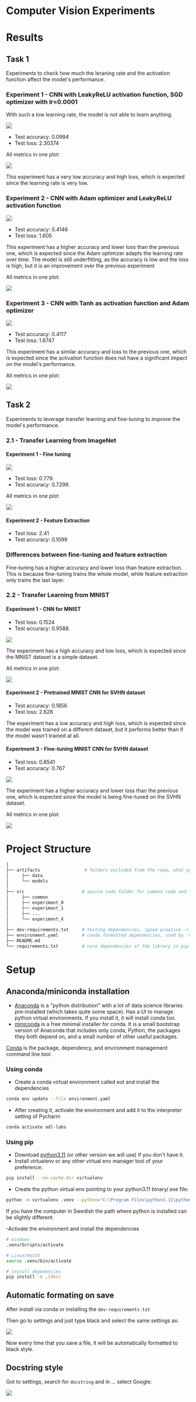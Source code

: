 # Computer Vision Experiments

# Results


## Task 1

Experiments to check how much the leraning rate and the activation function affect the model's performance.

### Experiment 1 - CNN with LeakyReLU activation function, SGD optimizer with lr=0.0001

With such a low learning rate, the model is not able to learn anything.

![](docs/img/tensorboard_custom_cnn1_sgd.png)

- Test accuracy: 0.0994
- Test loss: 2.30374

All metrics in one plot:

![](docs/plots/metrics_custom_cnn1_lr0001.png)

This experiment has a very low accuracy and high loss, which is expected since the learning rate is very low.

### Experiment 2 - CNN with Adam optimizer and LeakyReLU activation function

![](docs/img/tensorboard_custom_cnn2_adam.png)

- Test accuracy: 0.4146
- Test loss: 1.605

This experiment has a higher accuracy and lower loss than the previous one, which is expected since the Adam optimizer
 adapts the learning rate over time. The model is still underfitting, as the accuracy is low and the loss is high, but
 it is an improvement over the previous experiment

All metrics in one plot:

![](docs/plots/metrics_custom_cnn2_adam.png)

### Experiment 3 - CNN with Tanh as activation function and Adam optimizer

![](docs/img/tensorboard_custom_cnn3_tanh.png)

- Test accuracy: 0.4117
- Test loss: 1.6747

This experiment has a similar accuracy and loss to the previous one, which is expected since the activation function
 does not have a significant impact on the model's performance.

All metrics in one plot:

![](docs/plots/metrics_custom_cnn3_tanh.png)

## Task 2

Experiments to leverage transfer learning and fine-tuning to improve the model's performance.

### 2.1 - Transfer Learning from ImageNet

#### Experiment 1 - Fine tuning

![](docs/img/tensorboard_alexnet_fine_tuning.png)

- Test loss: 0.779.
- Test accuracy: 0.7299.

All metrics in one plot:

![](docs/plots/metrics_alexnet_fine_tuning.png)

#### Experiment 2 - Feature Extraction

- Test loss: 2.41
- Test accuracy: 0.1099

### Differences between fine-tuning and feature extraction

Fine-tuning has a higher accuracy and lower loss than feature extraction. This is because fine-tuning trains the whole
 model, while feature extraction only trains the last layer.

### 2.2 - Transfer Learning from MNIST

#### Experiment 1 - CNN for MNIST

- Test loss: 0.1524
- Test accuracy: 0.9588.

![](docs/img/tensorboard_mnist_cnn.png)

The experiment has a high accuracy and low loss, which is expected since the MNIST dataset is a simple dataset.

All metrics in one plot:

![](docs/plots/metrics_mnist_cnn_train.png)


#### Experiment 2 - Pretrained MNIST CNN for SVHN dataset

- Test accuracy: 0.1856
- Test loss: 2.628

The experiment has a low accuracy and high loss, which is expected since the model was trained on a different dataset, 
but it performs better than if the model wasn't trained at all.

#### Experiment 3 - Fine-tuning MNIST CNN for SVHN dataset

- Test loss: 0.8541
- Test accuracy: 0.767

![](docs/img/tensorboard_svhn_fine_tuning.png)

The experiment has a higher accuracy and lower loss than the previous one, which is expected since the model is being
 fine-tuned on the SVHN dataset.

All metrics in one plot:

![](docs/plots/metrics_svhn_fine_tuning.png)

# Project Structure

```bash
│
├── artifacts                 # folders excluded from the repo, what you store here it won't be store in the repo
│     ├── data
│     └── models
│
├── src                      # source code folder for common code and for each experiment
│     ├── common
│     ├── experiment_0
│     ├── experiment_1
│     ├── ...               
│     └── experiment_X
│
├── dev-requirements.txt     # testing dependencies, (good praatice -> separate them from the core ones)
├── environment.yaml         # conda formatted dependencies, used by 'make init' to create the virtualenv
├── README.md                
└── requirements.txt         # core dependencies of the library in pip format (good practice to not add upper constraints)
```

# Setup

## Anaconda/miniconda installation

- [Anaconda](https://www.anaconda.com/download) is a "python distribution" with a lot of data science libraries
pre-installed (which takes quite some space). Has a UI to manage python virtual environments. If you install it,
it will install conda too.
- [miniconda](https://docs.anaconda.com/free/miniconda/) is a free minimal installer for conda. It is a small bootstrap
version of Anaconda that includes only conda, Python, the packages they both depend on, and a small number of other
useful packages.

[Conda](https://docs.conda.io/projects/conda/en/stable/user-guide/getting-started.html) is the package, dependency, 
and environment management command line tool.

### Using conda

- Create a conda virtual environment called eot and install the dependencies

```bash
conda env update --file environment.yaml
```

- After creating it, activate the environment and add it to the interpreter setting of Pycharm

```bash
conda activate adl-labs
```

### Using pip

- Download [python3.11](https://www.python.org/downloads/release/python-3110/) (or other version we will use) if you don't have it.
- Install virtualenv or any other virtual env manager tool of your preference:

```bash
pip install --no-cache-dir virtualenv
```

- Create the python virtual env pointing to your python3.11 binary/.exe file:

```bash
python -m virtualenv .venv --python="C:\Program Files\python3.11\python.exe"
```

If you have the computer in Swedish the path where python is installed can be slightly different.

-Activate the environment and install the dependencies

```bash
# windows
.venv/Scripts/activate

# Linux/macOS
source .venv/bin/activate

# install depedencies
pip install -e .[dev]
```

## Automatic formating on save

After install via conda or installing the `dev-requirements.txt`

Then go to settings and just type black and select the same settings as:

![](docs/attachments/black_on_save.png)

Now every time that you save a file, it will be automatically formatted to black style.

## Docstring style

Got to settings, search for `docstring` and in ... select Google:

![](docs/attachments/change_docstring_style.png)
